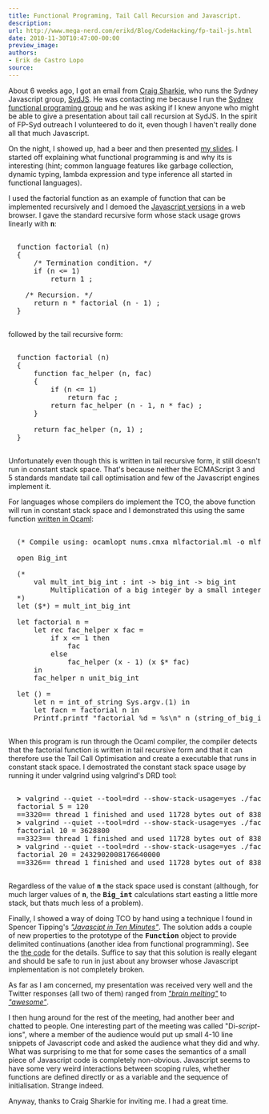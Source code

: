 ```yaml
---
title: Functional Programing, Tail Call Recursion and Javascript.
description:
url: http://www.mega-nerd.com/erikd/Blog/CodeHacking/fp-tail-js.html
date: 2010-11-30T10:47:00-00:00
preview_image:
authors:
- Erik de Castro Lopo
source:
---
```




<p>
About 6 weeks ago, I got an email from
	<a href="http://blogs.atlassian.com/developer/csharkie/">
	Craig Sharkie</a>,
who runs the Sydney Javascript group,
	<a href="http://sydjs.com/">
	SydJS</a>.
He was contacting me because I run the
	<a href="http://groups.google.com/group/fp-syd">
	Sydney functional programing group</a>
and he was asking if I knew anyone who might be able to give a presentation
about tail call recursion at SydJS.
In the spirit of FP-Syd outreach I volunteered to do it, even though I haven't
really done all that much Javascript.
</p>

<p>
On the night, I showed up, had a beer and then presented
	<a href="http://www.mega-nerd.com/erikd/Blog/files/js-tail-call.pdf">
	my slides</a>.
I started off explaining what functional programming is and why its is
interesting (hint; common language features like garbage collection, dynamic
typing, lambda expression and type inference all started in functional
languages).
</p>

<p>
I used the factorial function as an example of function that can be implemented
recursively and I demoed the
	<a href="http://www.mega-nerd.com/erikd/Blog/files/js-demo/">
	Javascript versions</a>
in a web browser.
I gave the standard recursive form whose stack usage grows linearly with
<tt><b>n</b></tt>:
</p>

<pre class="code">

  function factorial (n)
  {
      /* Termination condition. */
      if (n &lt;= 1)
          return 1 ;

    /* Recursion. */
      return n * factorial (n - 1) ;
  }

</pre>

<p>
followed by the tail recursive form:
</p>

<pre class="code">

  function factorial (n)
  {
      function fac_helper (n, fac)
      {
          if (n &lt;= 1)
              return fac ;
          return fac_helper (n - 1, n * fac) ;
      }

      return fac_helper (n, 1) ;
  }

</pre>

<p>
Unfortunately even though this is written in tail recursive form, it still doesn't
run in constant stack space.
That's because neither the ECMAScript 3 and 5 standards mandate tail call
optimisation and few of the Javascript engines implement it.
</p>

<p>
For languages whose compilers do implement the TCO, the above function will
run in constant stack space and I demonstrated this using the same function
	<a href="http://www.mega-nerd.com/erikd/Blog/files/mlfactorial.ml">
	written in Ocaml</a>:
</p>

<pre class="code">

  (* Compile using: ocamlopt nums.cmxa mlfactorial.ml -o mlfactorial *)

  open Big_int

  (*
      val mult_int_big_int : int -&gt; big_int -&gt; big_int
          Multiplication of a big integer by a small integer
  *)
  let ($*) = mult_int_big_int

  let factorial n =
      let rec fac_helper x fac =
          if x &lt;= 1 then
              fac
          else
              fac_helper (x - 1) (x $* fac)
      in
      fac_helper n unit_big_int

  let () =
      let n = int_of_string Sys.argv.(1) in
      let facn = factorial n in
      Printf.printf "factorial %d = %s\n" n (string_of_big_int facn)

</pre>

<p>
When this program is run through the Ocaml compiler, the compiler detects that
the factorial function is written in tail recursive form and that it can
therefore use the Tail Call Optimisation and create a executable that runs in
constant stack space.
I demostrated the constant stack space usage by running it under valgrind using
valgrind's DRD tool:
</p>

<pre class="code">

  <b>&gt;</b> valgrind --quiet --tool=drd --show-stack-usage=yes ./factorial 5
  factorial 5 = 120
  ==3320== thread 1 finished and used 11728 bytes out of 8388608 on its stack. Margin: 8376880 bytes.
  <b>&gt;</b> valgrind --quiet --tool=drd --show-stack-usage=yes ./factorial 10
  factorial 10 = 3628800
  ==3323== thread 1 finished and used 11728 bytes out of 8388608 on its stack. Margin: 8376880 bytes.
  <b>&gt;</b> valgrind --quiet --tool=drd --show-stack-usage=yes ./factorial 20
  factorial 20 = 2432902008176640000
  ==3326== thread 1 finished and used 11728 bytes out of 8388608 on its stack. Margin: 8376880 bytes.

</pre>

<p>
Regardless of the value of <tt><b>n</b></tt> the stack space used is constant
(although, for much larger values of <tt><b>n</b></tt>, the
<tt><b>Big_int</b></tt> calculations start easting a little more stack, but
thats much less of a problem).
</p>

<p>
Finally, I showed a way of doing TCO by hand using a technique I found in
Spencer Tipping's
	<a href="https://github.com/spencertipping/js-in-ten-minutes/">
	<i>"Javascipt in Ten Minutes"</i></a>.
The solution adds a couple of new properties to the prototype of the
<tt><b>Function</b></tt> object to provide delimited continuations (another
idea from functional programming).
See the
	<a href="http://www.mega-nerd.com/erikd/Blog/files/js-demo/demo5-factorial.js">
	the code</a>
for the details.
Suffice to say that this solution is really elegant and should be safe to run
in just about any browser whose Javascript implementation is not completely
broken.
</p>

<p>
As far as I am concerned, my presentation was received very well and the Twitter
responses (all two of them) ranged from
	<a href="https://twitter.com/sydjs/status/4821816115728384">
	<i>"brain melting"</i></a>
to
	<a href="https://twitter.com/pamelafox/status/4884534680092672">
	<i>"awesome"</i></a>.
</p>

<p>
I then hung around for the rest of the meeting, had another beer and chatted to
people.
One interesting part of the meeting was called "Di-<i>script</i>-ions", where a
member of the audience would put up small 4-10 line snippets of Javascript code
and asked the audience what they did and why.
What was surprising to me that for some cases the semantics of a small piece of
Javascript code is completely non-obvious.
Javascript seems to have some very weird interactions between scoping rules,
whether functions are defined directly or as a variable and the sequence of
initialisation.
Strange indeed.
</p>

<p>
Anyway, thanks to Craig Sharkie for inviting me.
I had a great time.
</p>



